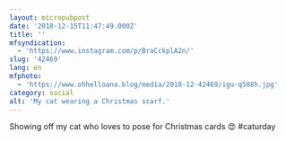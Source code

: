 ```yaml
---
layout: micropubpost
date: '2018-12-15T11:47:49.000Z'
title: ''
mfsyndication:
  - 'https://www.instagram.com/p/BraCckplA2n/'
slug: '42469'
lang: en
mfphoto:
  - 'https://www.ohhelloana.blog/media/2018-12-42469/igu-q588h.jpg'
category: social
alt: 'My cat wearing a Christmas scarf.'
---
```

Showing off my cat who loves to pose for Christmas cards 😍 #caturday
